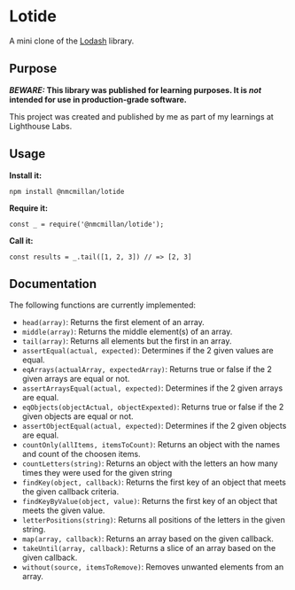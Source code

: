 # Lotide

A mini clone of the [Lodash](https://lodash.com) library.

## Purpose

**_BEWARE:_ This library was published for learning purposes. It is _not_ intended for use in production-grade software.**

This project was created and published by me as part of my learnings at Lighthouse Labs. 

## Usage

**Install it:**

`npm install @nmcmillan/lotide`

**Require it:**

`const _ = require('@nmcmillan/lotide');`

**Call it:**

`const results = _.tail([1, 2, 3]) // => [2, 3]`

## Documentation

The following functions are currently implemented:

* `head(array)`: Returns the first element of an array.
* `middle(array)`: Returns the middle element(s) of an array.
* `tail(array)`: Returns all elements but the first in an array.
* `assertEqual(actual, expected)`: Determines if the 2 given values are equal.
* `eqArrays(actualArray, expectedArray)`: Returns true or false if the 2 given arrays are equal or not.
* `assertArraysEqual(actual, expected)`: Determines if the 2 given arrays are equal.
* `eqObjects(objectActual, objectExpexted)`: Returns true or false if the 2 given objects are equal or not.
* `assertObjectEqual(actual, expected)`: Determines if the 2 given objects are equal.
* `countOnly(allItems, itemsToCount)`: Returns an object with the names and count of the choosen items.
* `countLetters(string)`: Returns an object with the letters an how many times they were used for the given string
* `findKey(object, callback)`: Returns the first key of an object that meets the given callback criteria.
* `findKeyByValue(object, value)`: Returns the first key of an object that meets the given value.
* `letterPositions(string)`: Returns all positions of the letters in the given string.
* `map(array, callback)`: Returns an array based on the given callback.
* `takeUntil(array, callback)`: Returns a slice of an array based on the given callback.
* `without(source, itemsToRemove)`: Removes unwanted elements from an array.